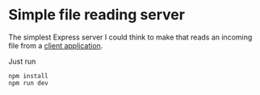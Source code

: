 # Simple file reading server

The simplest Express server I could think to make that reads an incoming file from a [client application](https://github.com/jacobw56/simple-file-reader).

Just run

    npm install
    npm run dev